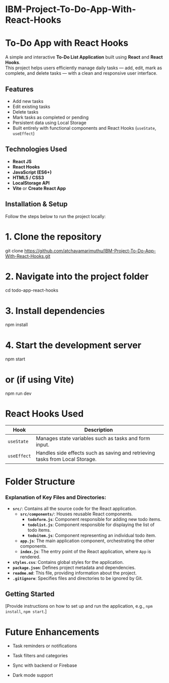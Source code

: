 # IBM-Project-To-Do-App-With-React-Hooks

#  To-Do App with React Hooks

A simple and interactive **To-Do List Application** built using **React** and **React Hooks**.  
This project helps users efficiently manage daily tasks — add, edit, mark as complete, and delete tasks — with a clean and responsive user interface.


##  Features

-  Add new tasks  
-  Edit existing tasks  
-  Delete tasks  
-  Mark tasks as completed or pending  
-  Persistent data using Local Storage  
-  Built entirely with functional components and React Hooks (`useState`, `useEffect`)



##  Technologies Used

- **React JS**
- **React Hooks**
- **JavaScript (ES6+)**
- **HTML5 / CSS3**
- **LocalStorage API**
- **Vite** or **Create React App**


##  Installation & Setup

Follow the steps below to run the project locally:


# 1. Clone the repository
git clone https://github.com/atchayamarimuthu/IBM-Project-To-Do-App-With-React-Hooks.git

# 2. Navigate into the project folder
cd todo-app-react-hooks

# 3. Install dependencies
npm install

# 4. Start the development server
npm start
# or (if using Vite)
npm run dev



# React Hooks Used

| Hook        | Description                                                                  |
| ----------- | ---------------------------------------------------------------------------- |
| `useState`  | Manages state variables such as tasks and form input.                        |
| `useEffect` | Handles side effects such as saving and retrieving tasks from Local Storage. |


# Folder Structure

### Explanation of Key Files and Directories:

* **`src/`**: Contains all the source code for the React application.
    * **`src/components/`**: Houses reusable React components.
        * **`todoform.js`**: Component responsible for adding new todo items.
        * **`todolist.js`**: Component responsible for displaying the list of todo items.
        * **`todoitem.js`**: Component representing an individual todo item.
    * **`app.js`**: The main application component, orchestrating the other components.
    * **`index.js`**: The entry point of the React application, where `App` is rendered.
* **`styles.css`**: Contains global styles for the application.
* **`package.json`**: Defines project metadata and dependencies.
* **`readme.md`**: This file, providing information about the project.
* **`.gitignore`**: Specifies files and directories to be ignored by Git.

## Getting Started

[Provide instructions on how to set up and run the application, e.g., `npm install`, `npm start`.]



#  Future Enhancements

- Task reminders or notifications

- Task filters and categories

- Sync with backend or Firebase

- Dark mode support
  

